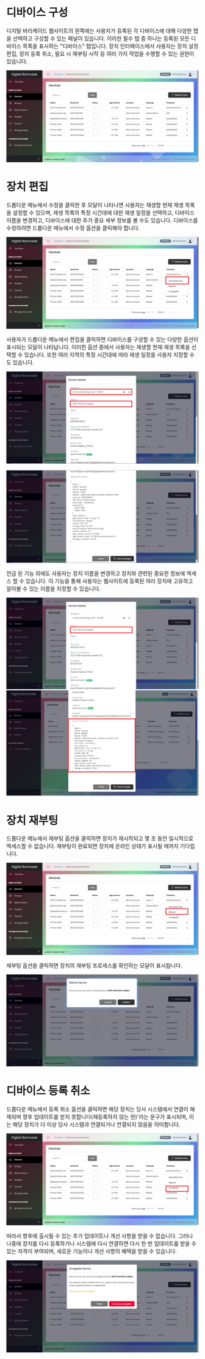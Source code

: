 # 디바이스 구성

<div class="description">

디지털 바리케이드 웹사이트의 왼쪽에는 사용자가 등록된 각 디바이스에 대해 다양한 탭을 선택하고 구성할 수 있는 패널이 있습니다. 이러한 필수 탭 중 하나는 등록된 모든 디바이스 목록을 표시하는 "디바이스" 탭입니다. 장치 인터페이스에서 사용자는 장치 설정 편집, 장치 등록 취소, 필요 시 재부팅 시작 등 여러 가지 작업을 수행할 수 있는 권한이 있습니다.

![device_list](../images/devices/devicesTab.png ":size=100%")

</div>

# 장치 편집

<div class="description">

드롭다운 메뉴에서 수정을 클릭한 후 모달이 나타나면 사용자는 재생할 현재 재생 목록을 설정할 수 있으며, 재생 목록의 특정 시간대에 대한 재생 일정을 선택하고, 디바이스 이름을 변경하고, 디바이스에 대한 추가 중요 세부 정보를 볼 수도 있습니다. 디바이스를 수정하려면 드롭다운 메뉴에서 수정 옵션을 클릭해야 합니다.

![edit_device](../images/devices/devicesEditTab.png ":size=100%")

사용자가 드롭다운 메뉴에서 편집을 클릭하면 디바이스를 구성할 수 있는 다양한 옵션이 표시되는 모달이 나타납니다. 이러한 옵션 중에서 사용자는 재생할 현재 재생 목록을 선택할 수 있습니다. 또한 여러 지역의 특정 시간대에 따라 재생 일정을 사용자 지정할 수도 있습니다.

![edit_device](../images/devices/devicesEditModal.png ":size=100%")

![edit_device](../images/devices/devicesEditModal2.png ":size=100%")

언급 된 기능 외에도 사용자는 장치 이름을 변경하고 장치와 관련된 중요한 정보에 액세스 할 수 있습니다. 이 기능을 통해 사용자는 웹사이트에 등록된 여러 장치에 고유하고 알아볼 수 있는 이름을 지정할 수 있습니다.

![edit_device](../images/devices/devicesRename.png ":size=100%")
![edit_device](../images/devices/deviceInfo.png ":size=100%")

</div>

# 장치 재부팅

<div class="description">

드롭다운 메뉴에서 재부팅 옵션을 클릭하면 장치가 재시작되고 몇 초 동안 일시적으로 액세스할 수 없습니다. 재부팅이 완료되면 장치에 온라인 상태가 표시될 때까지 기다립니다.

![reboot_device](../images/devices/devicesReboot.png ":size=100%")

재부팅 옵션을 클릭하면 장치의 재부팅 프로세스를 확인하는 모달이 표시됩니다.

![reboot_device](../images/devices/devicesRebootModal.png ":size=100%")

# 디바이스 등록 취소

<div class="description">

드롭다운 메뉴에서 등록 취소 옵션을 클릭하면 해당 장치는 당사 시스템에서 연결이 해제되며 향후 업데이트를 받지 못합니다(재등록하지 않는 한)'라는 문구가 표시되며, 이는 해당 장치가 더 이상 당사 시스템과 연결되거나 연결되지 않음을 의미합니다.

![reboot_device](../images/devices/devicesUnregister.png ":size=100%")

따라서 향후에 출시될 수 있는 추가 업데이트나 개선 사항을 받을 수 없습니다. 그러나 나중에 장치를 다시 등록하거나 시스템에 다시 연결하면 다시 한 번 업데이트를 받을 수 있는 자격이 부여되며, 새로운 기능이나 개선 사항의 혜택을 받을 수 있습니다.

![reboot_device](../images/devices/devicesUnregisterModal.png ":size=100%")

</div>
